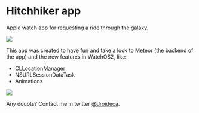 # Hitchhiker app
Apple watch app for requesting a ride through the galaxy. 

![](http://carolinabarreiro.com/cousas/hitchhickericon.png)

This app was created to have fun and take a look to Meteor (the backend of the app) and the new features in WatchOS2, like: 
* CLLocationManager
* NSURLSessionDataTask
* Animations

![](http://carolinabarreiro.com/cousas/hitchhikerapp.gif)

Any doubts? Contact me in twitter [@droideca](https://www.twitter.com/droideca).
